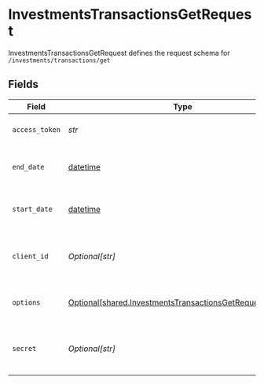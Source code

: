 # InvestmentsTransactionsGetRequest

InvestmentsTransactionsGetRequest defines the request schema for `/investments/transactions/get`


## Fields

| Field                                                                                                                                            | Type                                                                                                                                             | Required                                                                                                                                         | Description                                                                                                                                      |
| ------------------------------------------------------------------------------------------------------------------------------------------------ | ------------------------------------------------------------------------------------------------------------------------------------------------ | ------------------------------------------------------------------------------------------------------------------------------------------------ | ------------------------------------------------------------------------------------------------------------------------------------------------ |
| `access_token`                                                                                                                                   | *str*                                                                                                                                            | :heavy_check_mark:                                                                                                                               | The access token associated with the Item data is being requested for.                                                                           |
| `end_date`                                                                                                                                       | [datetime](https://docs.python.org/3/library/datetime.html#datetime-objects)                                                                     | :heavy_check_mark:                                                                                                                               | The most recent date for which to fetch transaction history. Dates should be formatted as YYYY-MM-DD.                                            |
| `start_date`                                                                                                                                     | [datetime](https://docs.python.org/3/library/datetime.html#datetime-objects)                                                                     | :heavy_check_mark:                                                                                                                               | The earliest date for which to fetch transaction history. Dates should be formatted as YYYY-MM-DD.                                               |
| `client_id`                                                                                                                                      | *Optional[str]*                                                                                                                                  | :heavy_minus_sign:                                                                                                                               | Your Plaid API `client_id`. The `client_id` is required and may be provided either in the `PLAID-CLIENT-ID` header or as part of a request body. |
| `options`                                                                                                                                        | [Optional[shared.InvestmentsTransactionsGetRequestOptions]](../../models/shared/investmentstransactionsgetrequestoptions.md)                     | :heavy_minus_sign:                                                                                                                               | An optional object to filter `/investments/transactions/get` results. If provided, must be non-`null`.                                           |
| `secret`                                                                                                                                         | *Optional[str]*                                                                                                                                  | :heavy_minus_sign:                                                                                                                               | Your Plaid API `secret`. The `secret` is required and may be provided either in the `PLAID-SECRET` header or as part of a request body.          |